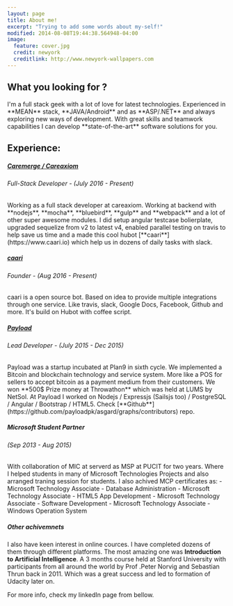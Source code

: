 ```yaml
---
layout: page
title: About me!
excerpt: "Trying to add some words about my-self!"
modified: 2014-08-08T19:44:38.564948-04:00
image:
  feature: cover.jpg
  credit: newyork
  creditlink: http://www.newyork-wallpapers.com
---
```


<h2 class="mb1">What you looking for ?</h2>
I'm a full stack geek with a lot of love for latest technologies. Experienced in **MEAN** stack, **JAVA/Android** and as **ASP/.NET** and always exploring new ways of development. With great skills and teamwork capabilities I can develop **state-of-the-art** software solutions for you.

<h2 class="mb1">Experience:</h2>
<h5 class="mt05 mb05"><a href="http://www.caremerge.com/web/" title="Caremerge">Caremerge / Careaxiom</a></h5>
<h6 class="mt05 mb05">Full-Stack Developer - (July 2016 - Present)</h6>
Working as a full stack developer at careaxiom. Working at backend with **nodejs**, **mocha**, **bluebird**, **gulp** and **webpack** and a lot of other super awesome modules. I did setup angular testcase bolierplate, upgraded sequelize from v2 to latest v4, enabled parallel testing on travis to help save us time and a made this cool hubot [**caari**](https://www.caari.io) which help us in dozens of daily tasks with slack.

<h5 class="mt05 mb05"><a title="caari" href="https://caari.io/">caari</a></h5>
<h6 class="mt05 mb05">Founder - (Aug 2016 - Present)</h6>
caari is a open source bot. Based on idea to provide multiple integrations through one service. Like travis, slack, Google Docs, Facebook, Github and more.
It's build on Hubot with coffee script.

<h5 class="mt05 mb05"><a title="Palyoad" href="https://github.com/payloadtech/asgard/graphs/contributors">Payload</a></h5>
<h6 class="mt05 mb05">Lead Developer - (July 2015 - Dec 2015)</h6>
Payload was a startup incubated at Plan9 in sixth cycle. We implemented a Bitcoin and blockchain technology and service system. More like a POS for sellers to accept bitcoin as a payment medium from their customers. We won **500$ Prize money at Throwathon** which was held at LUMS by NetSol.
At Payload I worked on Nodejs / Expressjs (Sailsjs too) / PostgreSQL / Angular / Bootstrap / HTML5.
Check [**Github**](https://github.com/payloadpk/asgard/graphs/contributors) repo.

<h5 class="mt05 mb05">Microsoft Student Partner</h5>
<h6 class="mt05 mb05">(Sep 2013 - Aug 2015)</h6>
With collaboration of MIC at serverd as MSP at PUCIT for two years. Where I helped students in many of Microsoft Technologies Projects and also arranged traning session for students.
I also achived MCP certificates as:
- Microsoft Technology Associate - Database Administration
- Microsoft Technology Associate - HTML5 App Development
- Microsoft Technology Associate - Software Development
- Microsoft Technology Associate - Windows Operation System


##### <span class="mt05 mb05">Other achivemnets</span>
I also have keen interest in online cources. I have completed dozens of them through different platforms. The most amazing one was **Introduction to Artificial Intelligence**. A 3 months course held at Stanford University with participants from all around the world by Prof .Peter Norvig and Sebastian Thrun back in 2011. Which was a great success and led to formation of Udacity later on.

For more info, check my linkedIn page from bellow.
